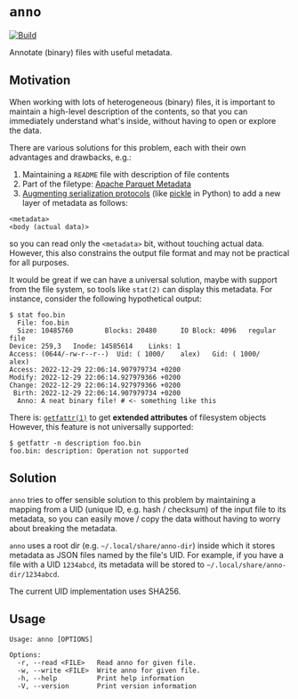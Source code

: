 # `anno`

[![Build](https://github.com/alexandru-dinu/anno/actions/workflows/build.yml/badge.svg)](https://github.com/alexandru-dinu/anno/actions/workflows/build.yml)

Annotate (binary) files with useful metadata.

## Motivation

When working with lots of heterogeneous (binary) files, it is important to maintain a high-level description of the contents, so that you can immediately understand what's inside, without having to open or explore the data.

There are various solutions for this problem, each with their own advantages and drawbacks, e.g.:

1. Maintaining a `README` file with description of file contents
2. Part of the filetype: [Apache Parquet Metadata](https://parquet.apache.org/docs/file-format/metadata/)
3. [Augmenting serialization protocols](https://github.com/opskrift/opskrift/blob/main/opskrift/augmented_pickle.py) (like [pickle](https://docs.python.org/3/library/pickle.html) in Python) to add a new layer of metadata as follows:
```
<metadata>
<body (actual data)>
```
so you can read only the `<metadata>` bit, without touching actual data. However, this also constrains the output file format and may not be practical for all purposes.

It would be great if we can have a universal solution, maybe with support from the file system, so tools like `stat(2)` can display this metadata. For instance, consider the following hypothetical output:
```console
$ stat foo.bin
  File: foo.bin
  Size: 10485760        Blocks: 20480      IO Block: 4096   regular file
Device: 259,3   Inode: 14585614    Links: 1
Access: (0644/-rw-r--r--)  Uid: ( 1000/    alex)   Gid: ( 1000/    alex)
Access: 2022-12-29 22:06:14.907979734 +0200
Modify: 2022-12-29 22:06:14.927979366 +0200
Change: 2022-12-29 22:06:14.927979366 +0200
 Birth: 2022-12-29 22:06:14.907979734 +0200
  Anno: A neat binary file! # <- something like this
```

There is: [`getfattr(1)`](https://man7.org/linux/man-pages/man1/getfattr.1.html) to get **extended attributes** of filesystem objects However, this feature is not universally supported:
```console
$ getfattr -n description foo.bin
foo.bin: description: Operation not supported
```

## Solution

`anno` tries to offer sensible solution to this problem by maintaining a mapping from a UID (unique ID, e.g. hash / checksum) of the input file to its metadata, so you can easily move / copy the data without having to worry about breaking the metadata.

`anno` uses a root dir (e.g. `~/.local/share/anno-dir`) inside which it stores metadata as JSON files named by the file's UID.
For example, if you have a file with a UID `1234abcd`, its metadata will be stored to `~/.local/share/anno-dir/1234abcd`.

The current UID implementation uses SHA256.

## Usage

```
Usage: anno [OPTIONS]

Options:
  -r, --read <FILE>   Read anno for given file.
  -w, --write <FILE>  Write anno for given file.
  -h, --help          Print help information
  -V, --version       Print version information
```